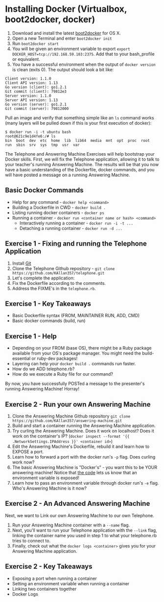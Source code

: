 # Installing Docker (Virtualbox, boot2docker, docker)

1. Download and install the latest [boot2docker](https://github.com/boot2docker/osx-installer/releases) for OS X.
2. Open a new Terminal and enter `boot2docker init`
3. Run `boot2docker start`
4. You will be given an environment variable to export `export DOCKER_HOST=tcp://192.168.59.103:2375`. Add that to your bash_profile or equivalent.
5. You have a successful environment when the output of `docker version` is clean (exits 0). The output should look a bit like:

```
Client version: 1.1.0
Client API version: 1.13
Go version (client): go1.2.1
Git commit (client): 79812e3
Server version: 1.1.0
Server API version: 1.13
Go version (server): go1.2.1
Git commit (server): 79812000
```

Pull an image and verify that something simple like an `ls` command works (many layers will be pulled down if this is your first execution of docker):

```
$ docker run -i -t ubuntu bash
root@621c9e1d4fe6:/# ls
bin  boot  dev  etc  home  lib  lib64  media  mnt  opt  proc  root  run  sbin  srv  sys  tmp  usr  var
```

The Telephone and Answering Machine Exercises will help bootstrap your Docker skills. First, we will fix the Telephone application, allowing it to talk to
your teacher's running Answering Machine. The results will be that you now have a basic understanding of the Dockerfile, docker commands, and you will have
posted a message on a running Answering Machine.

## Basic Docker Commands

* Help for any command - `docker help <command>`
* Building a Dockerfile in CWD - `docker build .`
* Listing running docker containers - `docker ps`
* Running a container - `docker run <container name or hash> <command>`
  * Interactively running a container - `docker run -i -t ...`
  * Detaching a running container - `docker run -d ...`

## Exercise 1 - Fixing and running the Telephone Application

1. Install [Git](http://sourceforge.net/projects/git-osx-installer/)
2. Clone the Telephone Github repository - `git clone https://github.com/KAllan357/telephone.git`
3. Let's complete the application:
4. Fix the Dockerfile according to the comments.
5. Address the FIXME's in the `telephone.rb`.

## Exercise 1 - Key Takeaways

* Basic Dockerfile syntax (FROM, MAINTAINER RUN, ADD, CMD)
* Basic docker commands (build, run)

## Exercise 1 - Help

* Depending on your FROM (base OS), there might be a Ruby package available from your OS's package manager. You might need the build-essential or ruby-dev packages!
* Layering can help your `docker build .` commands run faster.
* How do we ADD telephone.rb?
* How do we execute a Ruby file for our command?

By now, you have successfully POSTed a message to the presenter's running Answering Machine! Horray!

## Exercise 2 - Run your own Answering Machine

1. Clone the Answering Machine Github repository `git clone https://github.com/KAllan357/answering-machine.git`
2. Build and start a container running the Answering Machine application.
3. Try curling the Answering Machine. Does it work on localhost? Does it work on the container's IP? (`docker inspect --format '{{ .NetworkSettings.IPAddress }}' <container id>`)
4. Edit the Answering Machine's Dockerfile, rebuild it and learn how to EXPOSE a port.
5. Learn how to forward a port with the docker run's `-p` flag. Does curling work now?
6. The basic Answering Machine is "Docker's" - you want this to be YOUR answering machine! Notice that [the code](https://github.com/KAllan357/answering-machine/blob/master/main.go#L54) lets us know that an environment variable is exposed!
7. Learn how to pass an environment variable through docker run's `-e` flag. Who's Answering Machine is it now?

## Exercise 2 - An Advanced Answering Machine

Next, we want to Link our own Answering Machine to our own Telephone.

1. Run your Answering Machine container with a `--name` flag.
2. Next, you'll want to run your Telephone application with the `--link` flag, linking the container name you used in step 1 to what your telephone.rb tries to connect to.
3. Finally, check out what the `docker logs <container>` gives you for your Answering Machine application.

## Exercise 2 - Key Takeaways

* Exposing a port when running a container
* Setting an environment variable when running a container
* Linking two containers together
* Docker Logs
